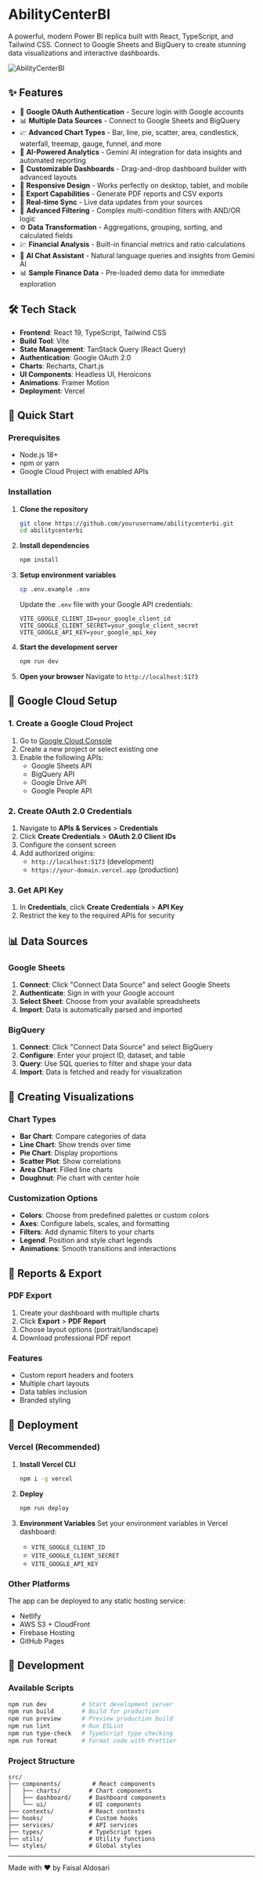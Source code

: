 # AbilityCenterBI

A powerful, modern Power BI replica built with React, TypeScript, and Tailwind CSS. Connect to Google Sheets and BigQuery to create stunning data visualizations and interactive dashboards.

![AbilityCenterBI](https://via.placeholder.com/800x400/F8941/FFFFFF?text=AbilityCenterBI)

## ✨ Features

- 🔐 **Google OAuth Authentication** - Secure login with Google accounts
- 📊 **Multiple Data Sources** - Connect to Google Sheets and BigQuery
- 📈 **Advanced Chart Types** - Bar, line, pie, scatter, area, candlestick, waterfall, treemap, gauge, funnel, and more
- 🤖 **AI-Powered Analytics** - Gemini AI integration for data insights and automated reporting
- 🎨 **Customizable Dashboards** - Drag-and-drop dashboard builder with advanced layouts
- 📱 **Responsive Design** - Works perfectly on desktop, tablet, and mobile
- 📄 **Export Capabilities** - Generate PDF reports and CSV exports
- 🚀 **Real-time Sync** - Live data updates from your sources
- 🔧 **Advanced Filtering** - Complex multi-condition filters with AND/OR logic
- ⚙️ **Data Transformation** - Aggregations, grouping, sorting, and calculated fields
- 💹 **Financial Analysis** - Built-in financial metrics and ratio calculations
- 💬 **AI Chat Assistant** - Natural language queries and insights from Gemini AI
- 📊 **Sample Finance Data** - Pre-loaded demo data for immediate exploration

## 🛠️ Tech Stack

- **Frontend**: React 19, TypeScript, Tailwind CSS
- **Build Tool**: Vite
- **State Management**: TanStack Query (React Query)
- **Authentication**: Google OAuth 2.0
- **Charts**: Recharts, Chart.js
- **UI Components**: Headless UI, Heroicons
- **Animations**: Framer Motion
- **Deployment**: Vercel

## 🚀 Quick Start

### Prerequisites

- Node.js 18+ 
- npm or yarn
- Google Cloud Project with enabled APIs

### Installation

1. **Clone the repository**
   ```bash
   git clone https://github.com/yourusername/abilitycenterbi.git
   cd abilitycenterbi
   ```

2. **Install dependencies**
   ```bash
   npm install
   ```

3. **Setup environment variables**
   ```bash
   cp .env.example .env
   ```
   
   Update the `.env` file with your Google API credentials:
   ```env
   VITE_GOOGLE_CLIENT_ID=your_google_client_id
   VITE_GOOGLE_CLIENT_SECRET=your_google_client_secret
   VITE_GOOGLE_API_KEY=your_google_api_key
   ```

4. **Start the development server**
   ```bash
   npm run dev
   ```

5. **Open your browser**
   Navigate to `http://localhost:5173`

## 🔧 Google Cloud Setup

### 1. Create a Google Cloud Project

1. Go to [Google Cloud Console](https://console.cloud.google.com/)
2. Create a new project or select existing one
3. Enable the following APIs:
   - Google Sheets API
   - BigQuery API
   - Google Drive API
   - Google People API

### 2. Create OAuth 2.0 Credentials

1. Navigate to **APIs & Services** > **Credentials**
2. Click **Create Credentials** > **OAuth 2.0 Client IDs**
3. Configure the consent screen
4. Add authorized origins:
   - `http://localhost:5173` (development)
   - `https://your-domain.vercel.app` (production)

### 3. Get API Key

1. In **Credentials**, click **Create Credentials** > **API Key**
2. Restrict the key to the required APIs for security

## 📊 Data Sources

### Google Sheets

1. **Connect**: Click "Connect Data Source" and select Google Sheets
2. **Authenticate**: Sign in with your Google account
3. **Select Sheet**: Choose from your available spreadsheets
4. **Import**: Data is automatically parsed and imported

### BigQuery

1. **Connect**: Click "Connect Data Source" and select BigQuery
2. **Configure**: Enter your project ID, dataset, and table
3. **Query**: Use SQL queries to filter and shape your data
4. **Import**: Data is fetched and ready for visualization

## 🎨 Creating Visualizations

### Chart Types

- **Bar Chart**: Compare categories of data
- **Line Chart**: Show trends over time
- **Pie Chart**: Display proportions
- **Scatter Plot**: Show correlations
- **Area Chart**: Filled line charts
- **Doughnut**: Pie chart with center hole

### Customization Options

- **Colors**: Choose from predefined palettes or custom colors
- **Axes**: Configure labels, scales, and formatting
- **Filters**: Add dynamic filters to your charts
- **Legend**: Position and style chart legends
- **Animations**: Smooth transitions and interactions

## 📄 Reports & Export

### PDF Export

1. Create your dashboard with multiple charts
2. Click **Export** > **PDF Report**
3. Choose layout options (portrait/landscape)
4. Download professional PDF report

### Features

- Custom report headers and footers
- Multiple chart layouts
- Data tables inclusion
- Branded styling

## 🚀 Deployment

### Vercel (Recommended)

1. **Install Vercel CLI**
   ```bash
   npm i -g vercel
   ```

2. **Deploy**
   ```bash
   npm run deploy
   ```

3. **Environment Variables**
   Set your environment variables in Vercel dashboard:
   - `VITE_GOOGLE_CLIENT_ID`
   - `VITE_GOOGLE_CLIENT_SECRET`
   - `VITE_GOOGLE_API_KEY`

### Other Platforms

The app can be deployed to any static hosting service:
- Netlify
- AWS S3 + CloudFront
- Firebase Hosting
- GitHub Pages

## 🧪 Development

### Available Scripts

```bash
npm run dev          # Start development server
npm run build        # Build for production
npm run preview      # Preview production build
npm run lint         # Run ESLint
npm run type-check   # TypeScript type checking
npm run format       # Format code with Prettier
```

### Project Structure

```
src/
├── components/         # React components
│   ├── charts/        # Chart components
│   ├── dashboard/     # Dashboard components
│   └── ui/            # UI components
├── contexts/          # React contexts
├── hooks/             # Custom hooks
├── services/          # API services
├── types/             # TypeScript types
├── utils/             # Utility functions
└── styles/            # Global styles
```

---

Made with ❤️ by Faisal Aldosari

 
